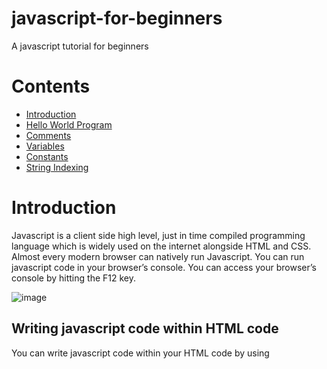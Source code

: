 # javascript-for-beginners
A javascript tutorial for beginners

# Contents
- [Introduction](https://github.com/SpaciousCoder78/javascript-for-beginners/blob/main/README.md#introduction) [](url)
- [Hello World Program](https://github.com/SpaciousCoder78/javascript-for-beginners#creating-a-hello-world-program) [](url)
- [Comments](https://github.com/SpaciousCoder78/javascript-for-beginners#comments) [](url)
- [Variables](https://github.com/SpaciousCoder78/javascript-for-beginners#variables) [](url)
- [Constants](https://github.com/SpaciousCoder78/javascript-for-beginners/blob/main/README.md#constants) [](url)
- [String Indexing](https://github.com/SpaciousCoder78/javascript-for-beginners/blob/main/README.md#string-indexing) [](url)

# Introduction


Javascript is a client side high level, just in time compiled programming language which is widely used on the internet alongside HTML and CSS. 
Almost every modern browser can natively run Javascript.
You can run javascript code in your browser’s console.
You can access your browser’s console by hitting the F12 key.
 
![image](https://user-images.githubusercontent.com/88923986/174623199-e18ceb0f-19a4-4da3-b4f1-e4d203dcc7b8.png)

## Writing javascript code within HTML code
You can write javascript code within your HTML code by using <script> tag. All the javascript code goes within the tags.
 ![image](https://user-images.githubusercontent.com/88923986/174623842-5c2a5442-5907-4889-a2ac-4e8a669f34fb.png)

 
Or you can create a separate .js file and link it in your HTML code.
 
 ![image](https://user-images.githubusercontent.com/88923986/174623896-9e2c3c88-184b-4536-a76d-9976d5611b42.png)

# Creating a hello world program
Just like in python, the length of hello world program in javascript is just one line.

![image](https://user-images.githubusercontent.com/88923986/174624105-8dcd4431-e796-43a2-a3f0-b60f7d25467f.png)

# Comments

Comments are used for documentation purposes and are not executed when the program runs.
In Javascript you can add comments using //

 ![image](https://user-images.githubusercontent.com/88923986/175223617-0474e3e2-bb23-463b-891d-3e99171dfeea.png)

# Variables
Variables can store some information and the stored information can be changed at a later time
## Declaring a variable
We can declare a variable by typing “var variablename=value;”
We can also use 'let' instead of var
 
![image](https://user-images.githubusercontent.com/88923986/175541294-1fbe79f9-729a-4f99-9c81-99a8ba84a4ca.png)
## Using a variable
We can use a variable anywhere by mentioning it. 

![image](https://user-images.githubusercontent.com/88923986/175541410-59342ed8-9cdc-4150-9758-a769acf28e50.png)
## Changing value of a variable
We can change the value of a variable by redefining it. We do not have to mention var while redefining a variable.

![image](https://user-images.githubusercontent.com/88923986/175541645-d3e07a7c-0afe-4195-8e61-0e858e18194e.png)

## Rules for naming a variable

We need to follow certain rules while naming variables. Not following the rules will get us some errors.

Rules:
- Variable cannot start with a number(eg. 1value)
- We can use only underscore(_) or dollarsign($) in the beginning of a variable name
- We cannot use spaces while naming variables
 
# Constants
Constants, unlike variables, have a fixed value, which means that the value of a constant cannot be changed.

## Declaring a constant
We have to use 'const' before defining a constant
 
![image](https://user-images.githubusercontent.com/88923986/176846631-2739e3bc-e034-48b9-8665-ef827681f666.png)
 
# String Indexing
 When we declare a string, we can access individual characters of the string using index numbers. Index numbers start from zero.
 
![image](https://user-images.githubusercontent.com/88923986/176847596-4e755718-0b94-49e9-ae73-66434c9859b1.png)

## Printing a character of the string

We can print a character of the string using "variablename[indexnumber]"

![image](https://user-images.githubusercontent.com/88923986/176848471-c5f07feb-529c-41c0-9ac5-79514c82d09e.png)

## Length of the string
 
We can find the length of the string using "variablename.length"
 
![image](https://user-images.githubusercontent.com/88923986/176848785-3a4668eb-c5ac-425a-a717-9164fe661f22.png)
 
## Last Index of a string

We can find the last index of a string using "variablename.length-1"

![image](https://user-images.githubusercontent.com/88923986/176849133-2bd3c338-5be5-4c74-80cf-7c853dac6b06.png)
 






